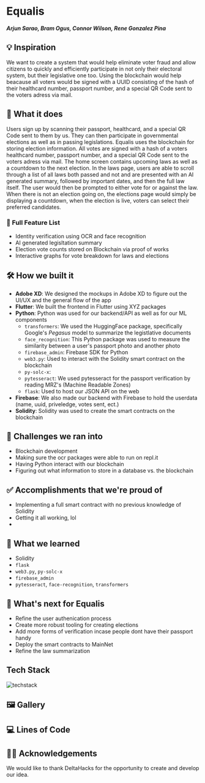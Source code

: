 # Equalis

**_Arjun Sarao, Bram Ogus, Connor Wilson, Rene Gonzalez Pina_**

## 💡 Inspiration

We want to create a system that would help eliminate voter fraud and allow citizens to quickly and efficiently participate in not only their electoral system, but their legislative one too. Using the blockchain would help beacause all voters would be signed with a UUID consisting of the hash of their healthcard number, passport number, and a special QR Code sent to the voters adress via mail.

## 📱 What it does

Users sign up by scanning their passport, healthcard, and a special QR Code sent to them by us. They can then participate in governmental elections as well as in passing legislations. Equalis uses the blockchain for storing election information. All votes are signed with a hash of a voters healthcard number, passport number, and a special QR Code sent to the voters adress via mail. The home screen contains upcoming laws as well as a countdown to the next election. In the laws page, users are able to scroll through a list of all laws both passed and not and are presented with an AI generated summary, followed by important dates, and then the full law itself. The user would then be prompted to either vote for or against the law. When there is not an election going on, the elections page would simply be displaying a countdown, when the election is live, voters can select their preferred candidates.

### 📃 Full Feature List

- Identity verification using OCR and face recognition
- AI generated legisltation summary
- Election vote counts stored on Blockchain via proof of works
- Interactive graphs for vote breakdown for laws and elections

## 🛠 How we built it

- **Adobe XD**: We designed the mockups in Adobe XD to figure out the UI/UX and the general flow of the app
- **Flutter**: We built the frontend in Flutter using XYZ packages
- **Python**: Python was used for our backend/API as well as for our ML components
  - `transformers`: We used the HuggingFace package, specifically Google's _Pegasus_ model to summarize the legistlative documents
  - `face_recognition`: This Python package was used to measure the similarity between a user's passport photo and another photo
  - `firebase_admin`: Firebase SDK for Python
  - `web3.py`: Used to interact with the Solidity smart contract on the blockchain
  - `py-solc-x`:
  - `pytesseract`: We used pytesseract for the passport verification by reading MRZ's (Machine Readable Zones)
  - `flask`: Used to host our JSON API on the web
- **Firebase**: We also made our backend with Firebase to hold the userdata (name, uuid, priveledge, votes sent, ect.)
- **Solidity**: Solidity was used to create the smart contracts on the blockchain

## 🛑 Challenges we ran into

- Blockchain development
- Making sure the ocr packages were able to run on repl.it
- Having Python interact with our blockchain
- Figuring out what information to store in a database vs. the blockchain

## ✅ Accomplishments that we're proud of

- Implementing a full smart contract with no previous knowledge of Solidity
- Getting it all working, lol
-

## 📖 What we learned

- Solidity
- `flask`
- `web3.py`, `py-solc-x`
- `firebase_admin`
- `pytesseract`, `face-recognition`, `transformers`

## 🤔 What's next for Equalis

- Refine the user authenication process
- Create more robust tooling for creating elections
- Add more forms of verification incase people dont have their passport handy
- Deploy the smart contracts to MainNet
- Refine the law summarization

## Tech Stack

![techstack](https://user-images.githubusercontent.com/47152801/149663613-69818714-d8d7-4ad6-a4c4-1087ac30812f.png)

## 🖼 Gallery

## 💻 Lines of Code

## 🙇‍♂️ Acknowledgements

We would like to thank DeltaHacks for the opportunity to create and develop our idea.
